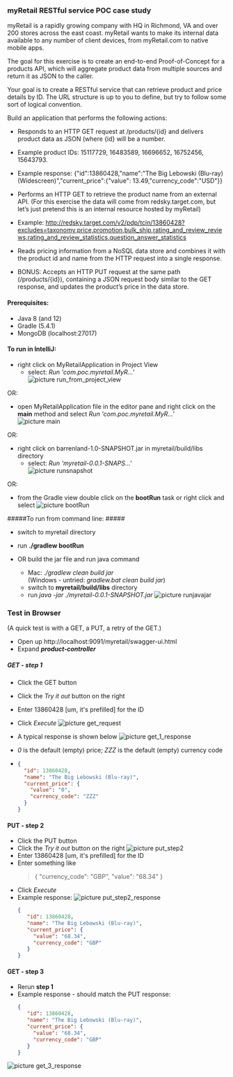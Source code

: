 ### myRetail RESTful service POC case study ###

myRetail is a rapidly growing company with HQ in Richmond, VA and over 200 stores across the east coast. myRetail wants to make its internal data available to any number of client devices, from myRetail.com to native mobile apps. 

The goal for this exercise is to create an end-to-end Proof-of-Concept for a products API, which will aggregate product data from multiple sources and return it as JSON to the caller. 

Your goal is to create a RESTful service that can retrieve product and price details by ID. The URL structure is up to you to define, but try to follow some sort of logical convention.


Build an application that performs the following actions: 

*	Responds to an HTTP GET request at /products/{id} and delivers product data as JSON (where {id} will be a number. 
*	Example product IDs: 15117729, 16483589, 16696652, 16752456, 15643793. 

*	Example response: {"id":13860428,"name":"The Big Lebowski (Blu-ray) (Widescreen)","current_price":{"value": 13.49,"currency_code":"USD"}}

*	Performs an HTTP GET to retrieve the product name from an external API. (For this exercise the data will come from redsky.target.com, but let’s just pretend this is an internal resource hosted by myRetail)  

*	Example: http://redsky.target.com/v2/pdp/tcin/13860428?excludes=taxonomy,price,promotion,bulk_ship,rating_and_review_reviews,rating_and_review_statistics,question_answer_statistics

*	Reads pricing information from a NoSQL data store and combines it with the product id and name from the HTTP request into a single response.  

*	BONUS: Accepts an HTTP PUT request at the same path (/products/{id}), containing a JSON request body similar to the GET response, and updates the product’s price in the data store. 
 
#### Prerequisites: ####
* Java 8 (and 12)
* Gradle (5.4.1)
* MongoDB (localhost:27017)

#### To run in IntelliJ: ####
* right click on MyRetailApplication in Project View<br/>
  * select: <em>Run 'com.poc.myretail.MyR...'</em><br/>
![picture run_from_project_view](run_from_project_view.png)

OR:<br/> 
* open MyRetailApplication file in the editor pane and right click on the **main** method and select <em>Run 'com.poc.myretail.MyR...'</em><br/>
![picture main](main.png)

OR:<br/>
* right click on barrenland-1.0-SNAPSHOT.jar in myretail/build/libs directory<br/>
  * select: <em>Run 'myretail-0.0.1-SNAPS...'</em><br/>
![picture runsnapshot](runsnapshot.png)

OR:<br/>
* from the Gradle view double click on the **bootRun** task or right click and select
![picture bootRun](bootRun.png)

#####To run from command line: ##### 
* switch to myretail directory<br/>
* run **./gradlew bootRun**

* OR build the jar file and run java command
  * Mac: <em>./gradlew clean build jar</em><br/>
(Windows - untried: <em>gradlew.bat clean build jar</em>)
  * switch to **myretail/build/libs** directory<br/>
  * run *java -jar ./myretail-0.0.1-SNAPSHOT.jar*
![picture runjavajar](run_java_jar.png)


### Test in Browser ###
(A quick test is with a GET, a PUT, a retry of the GET.)
* Open up http://localhost:9091/myretail/swagger-ui.html
* Expand *****product-controller*****
##### GET - step 1 #####
* Click the GET button
* Click the *Try it out* button on the right
* Enter 13860428 [um, it's prefilled] for the ID
* Click *Execute*
![picture get_request](get_product.png)

* A typical response is shown below
![picture get_1_response](get_step_1_response.png)
* *0* is the default (empty) price; *ZZZ* is the default (empty) currency code
* 
   ```json
   {
     "id": 13860428,
     "name": "The Big Lebowski (Blu-ray)",
     "current_price": {
       "value": "0",
       "currency_code": "ZZZ"
     }
   }
   ```

#### PUT - step 2 ####

* Click the PUT button 
* Click the *Try it out* button on the right
![picture put_step2](put_product.png)
* Enter 13860428 [um, it's prefilled] for the ID
* Enter something like<br/>
    >{
      "currency_code": "GBP",
      "value": "68.34"
    }
* Click *Execute*
* Example response:
![picture put_step2_response](put_step_2_response.png)
     ```json
     {
        "id": 13860428,
        "name": "The Big Lebowski (Blu-ray)",
        "current_price": {
          "value": "68.34",
          "currency_code": "GBP"
        }
     }
     ```

#### GET - step 3 ####
 * Rerun **step 1**
 * Example response - should match the PUT response:
      ```json
      {
         "id": 13860428,
         "name": "The Big Lebowski (Blu-ray)",
         "current_price": {
           "value": "68.34",
           "currency_code": "GBP"
         }
      }
      ```
![picture get_3_response](get_step_3_response.png)
